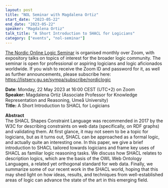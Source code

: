 ```yaml
---
layout: post
title: "NOL Seminar with Magdalena Ortiz"
start_date: "2023-05-22"
end_date: "2023-05-22"
speaker: "Magdalena Ortiz"
talk_title: "A Short Introduction to SHACL for Logicians"
category: ["events", "nol-seminar"]
---
```

[The Nordic Online Logic Seminar](/the-NOL-seminar.html)
is organised monthly over Zoom, with expository talks on topics of interest for
the broader logic community. The seminar is open for professional or aspiring
logicians and logic aficionados worldwide. If you wish to receive the Zoom ID
and password for it, as well as further announcements, please subscribe here:  
<https://listserv.gu.se/sympa/subscribe/nordiclogic>

**Date**: Monday, 22 May 2023 at 16:00 CEST (UTC+2) on Zoom  
**Speaker:**  Magdalena Ortiz (Associate Professor for Knowledge Representation
and Reasoning, Umeå University)  
**Title:** A Short Introduction to SHACL for Logicians  

**Abstract**  
The SHACL Shapes Constraint Language was recommended in 2017 by the W3C for
describing constraints on web data (specifically, on RDF graphs) and validating
them. At first glance, it may not seem to be a topic for logicians, but as it
turns out, SHACL can be approached as a formal logic, and actually quite an
interesting one. In this paper, we give a brief introduction to SHACL tailored
towards logicians and frame key uses of SHACL as familiar logic reasoning tasks.
We discuss how SHACL relates to description logics, which are the basis of the
OWL Web Ontology Languages, a related yet orthogonal standard for web data.
Finally, we summarize some of our recent work in the SHACL world, hoping that
this may shed light on how ideas, results, and techniques from well-established
areas of logic can advance the state of the art in this emerging field.
